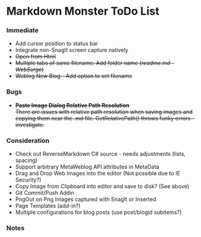 ﻿# Markdown Monster ToDo List

### Immediate

* Add cursor position to status bar
* Integrate non-SnagIt screen capture natively
* <s>Open from Html</s>
* <s>Multiple tabs of same filename: Add folder name (*readme.md - WebSurge*)</s>
* <s>Weblog New Blog - Add option to set filename</s>

### Bugs
* <s>**Paste Image Dialog Relative Path Resolution**</s>  
<s>There are issues with relative path resolution when saving images and copying them near the .md file. GetRelativePath() throws funky errors - investigate.</s>

### Consideration
* Check out ReverseMarkdown C# source - needs adjustments (lists, spacing)
* Support arbitrary MetaWeblog API attributes in MetaData
* Drag and Drop Web Images into the editor (Not possible due to IE Security?)
* Copy Image from Clipboard into editor and save to disk? (See above)
* Git Commit/Push Addin
* PngOut on Png Images captured with SnagIt or Inserted
* Page Templates (add-in?)
* Multiple configurations for blog posts (use post/blogid subitems?)

### Notes
